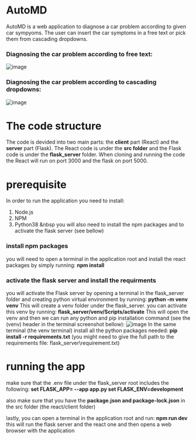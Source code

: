 # AutoMD

AutoMD is a web application to diagnose a car problem according to given car sympyoms.
The user can insert the car symptoms in a free text or pick them from cascading dropdowns.

### Diagnosing the car problem according to free text:
![image](https://user-images.githubusercontent.com/99175298/214261401-54df7e4c-0b29-4a15-a8ca-8d907d1c3e2b.png)

### Diagnosing the car problem according to cascading dropdowns:
![image](https://user-images.githubusercontent.com/99175298/214261511-884c3542-7f10-4054-9266-f7e404988a16.png)

# The code structure
The code is devided into two main parts: the **client** part (React) and the **server** part (Flask). The React code is under the **src folder** and the Flask code is under the **flask_server** folder. When cloning and running the code the React will run on port 3000 and the flask on port 5000. 

# prerequisite 
In order to run the application you need to install:
1. Node.js
2. NPM
3. Python38 &nbsp
you will also need to install the npm packages and to activate the flask server (see bellow) 

### install npm packages 
you will need to open a terminal in the application root and install the react packages by simply running:
**npm install**

### activate the flask server and install the requirments 
you will activate the Flask server by opening a terminal in the flask_server folder and creating python virtual environment by running:
**python -m venv venv**
This will create a venv folder under the flask_server. you can activate this venv by running:
**flask_server/venv/Scripts/activate**
This will open the venv and then we can run any python and pip installation command (see the (venv) header in the terminal screenshot bellow):
![image](https://user-images.githubusercontent.com/99175298/214264559-28b9697a-ae11-4387-8ad3-d3884f84aa69.png)
In the same terminal (the venv terminal) install all the python packages needed:
**pip install -r requirements.txt** (you might need to give the full path to the requirements file: flask_server\requirement.txt)

# running the app
make sure that the .env file under the flask_server root includes the following:
**set FLASK_APP= --app app.py 
set FLASK_ENV=development**

also make sure that you have the **package.json and package-lock.json** in the src folder (the react/client folder)

lastly, you can open a terminal in the application root and run: 
**npm run dev**
this will run the flask server and the react one and then opens a web browser with the application 

